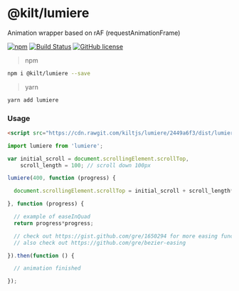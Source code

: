 
# @kilt/lumiere

Animation wrapper based on rAF (requestAnimationFrame)

[![npm](https://img.shields.io/npm/v/lumiere.svg)](https://www.npmjs.com/package/lumiere)
[![Build Status](https://travis-ci.org/kiltjs/lumiere.svg?branch=master)](https://travis-ci.org/kiltjs/lumiere)
[![GitHub license](https://img.shields.io/badge/license-MIT-blue.svg)](LICENSE)

> npm

``` sh
npm i @kilt/lumiere --save
```

> yarn

``` sh
yarn add lumiere
```

### Usage

``` html
<script src="https://cdn.rawgit.com/kiltjs/lumiere/2449a6f3/dist/lumiere.min.js"></script>
```

``` js
import lumiere from 'lumiere';

var initial_scroll = document.scrollingElement.scrollTop,
    scroll_length = 100; // scroll down 100px

lumiere(400, function (progress) {

  document.scrollingElement.scrollTop = initial_scroll + scroll_length*progress;

}, function (progress) {

  // example of easeInQuad
  return progress*progress;

  // check out https://gist.github.com/gre/1650294 for more easing functions
  // also check out https://github.com/gre/bezier-easing

}).then(function () {

  // animation finished

});
```
